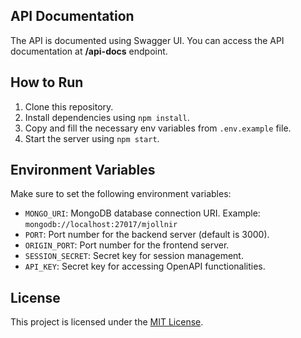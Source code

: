 
## API Documentation
The API is documented using Swagger UI. You can access the API documentation at **/api-docs** endpoint.

## How to Run
1. Clone this repository.
2. Install dependencies using `npm install`.
3. Copy and fill the necessary env variables from `.env.example` file.
4. Start the server using `npm start`.

## Environment Variables
Make sure to set the following environment variables:
- `MONGO_URI`: MongoDB database connection URI. Example: `mongodb://localhost:27017/mjollnir`
- `PORT`: Port number for the backend server (default is 3000).
- `ORIGIN_PORT`: Port number for the frontend server.
- `SESSION_SECRET`: Secret key for session management.
- `API_KEY`: Secret key for accessing OpenAPI functionalities.

## License
This project is licensed under the [MIT License](LICENSE).
